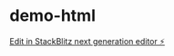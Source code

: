 # demo-html

[Edit in StackBlitz next generation editor ⚡️](https://stackblitz.com/~/github.com/ailongfei/demo-html)